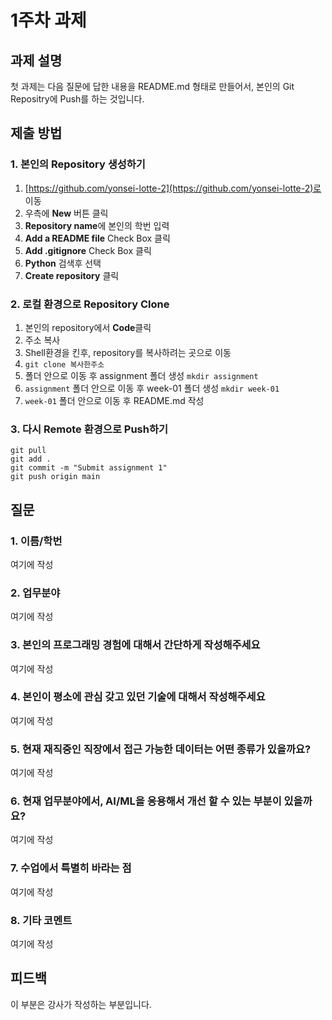 # 1주차 과제


## 과제 설명
첫 과제는 다음 질문에 답한 내용을 README.md 형태로 만들어서, 본인의 Git Repositry에 Push를 하는 것입니다.

## 제출 방법
### 1. 본인의 Repository 생성하기
1. [https://github.com/yonsei-lotte-2](https://github.com/yonsei-lotte-2)로 이동
1. 우측에 **New** 버튼 클릭
1. **Repository name**에 본인의 학번 입력
1. **Add a README file** Check Box 클릭
1. **Add .gitignore** Check Box 클릭
1. **Python** 검색후 선택
1. **Create repository** 클릭

### 2. 로컬 환경으로 Repository Clone
1. 본인의 repository에서 **Code**클릭 
1. 주소 복사
1. Shell환경을 킨후, repository를 복사하려는 곳으로 이동
1. `git clone 복사한주소`
1. 폴더 안으로 이동 후 assignment 폴더 생성 `mkdir assignment`
1. `assignment` 폴더 안으로 이동 후 week-01 폴더 생성 `mkdir week-01`
1. `week-01` 폴더 안으로 이동 후 README.md 작성

### 3. 다시 Remote 환경으로 Push하기
```
git pull
git add .
git commit -m "Submit assignment 1"
git push origin main
```


## 질문
### 1. 이름/학번
여기에 작성
### 2. 업무분야
여기에 작성
### 3. 본인의 프로그래밍 경험에 대해서 간단하게 작성해주세요
여기에 작성
### 4. 본인이 평소에 관심 갖고 있던 기술에 대해서 작성해주세요
여기에 작성
### 5. 현재 재직중인 직장에서 접근 가능한 데이터는 어떤 종류가 있을까요?
여기에 작성
### 6. 현재 업무분야에서, AI/ML을 응용해서 개선 할 수 있는 부분이 있을까요?
여기에 작성
### 7. 수업에서 특별히 바라는 점
여기에 작성
### 8. 기타 코멘트
여기에 작성

## 피드백
이 부분은 강사가 작성하는 부분입니다.

